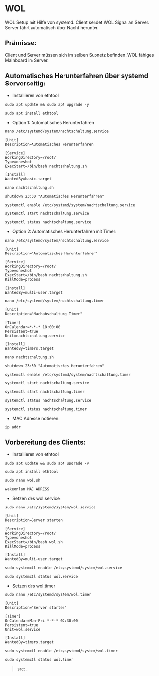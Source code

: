 # WOL
WOL Setup mit Hilfe von systemd.
Client sendet WOL Signal an Server. Server fährt automatisch über Nacht herunter.


## Prämisse:
Client und Server müssen sich im selben Subnetz befinden.
WOL fähiges Mainboard im Server.


## Automatisches Herunterfahren über systemd Serverseitig:
* Installieren von ethtool
```
sudo apt update && sudo apt upgrade -y
```
```
sudo apt install ethtool
```
* Option 1: Automatisches Herunterfahren
```
nano /etc/systemd/system/nachtschaltung.service
```
```
[Unit]
Description=Automatisches Herunterfahren

[Service]
WorkingDirectory=/root/
Type=oneshot
ExecStart=/bin/bash nachtschaltung.sh

[Install]
WantedBy=basic.target
```


```
nano nachtschaltung.sh
```
```
shutdown 23:30 "Automatisches Herunterfahren"
```

```
systemctl enable /etc/systemd/system/nachtschaltung.service
```
```
systemctl start nachtschaltung.service
```
```
systemctl status nachtschaltung.service
```

* Option 2: Automatisches Herunterfahren mit Timer:
```
nano /etc/systemd/system/nachtschaltung.service
```
```
[Unit]
Description="Automatisches Herunterfahren"

[Service]
WorkingDirectory=/root/
Type=oneshot
ExecStart=/bin/bash nachtschaltung.sh
KillMode=process

[Install]
WantedBy=multi-user.target 
```
```
nano /etc/systemd/system/nachtschaltung.timer 
```
```
[Unit]
Description="Nachabschaltung Timer"

[Timer]
OnCalendar=*-*-* 18:00:00
Persistent=true
Unit=nachtschaltung.service

[Install]
WantedBy=timers.target
```
```
nano nachtschaltung.sh
```


```
shutdown 23:30 "Automatisches Herunterfahren"
```


```
systemctl enable /etc/systemd/system/nachtschaltung.timer
```
```
systemctl start nachtschaltung.service
```
```
systemctl start nachtschaltung.timer
```
```
systemctl status nachtschaltung.service
```
```
systemctl status nachtschaltung.timer
```
* MAC Adresse notieren:

```
ip addr
```
## Vorbereitung des Clients:
* Installieren von ethtool
```
sudo apt update && sudo apt upgrade -y
```
```
sudo apt install ethtool
```
```
sudo nano wol.sh
```
```
wakeonlan MAC ADRESS
```
* Setzen des wol.service
```
sudo nano /etc/systemd/system/wol.service
```
```
[Unit]
Description=Server starten

[Service]
WorkingDirectory=/root/
Type=oneshot
ExecStart=/bin/bash wol.sh
KillMode=process

[Install]
WantedBy=multi-user.target
```
```
sudo systemctl enable /etc/systemd/system/wol.service
```
```
sudo systemctl status wol.service
```
* Setzen des wol.timer
```
sudo nano /etc/systemd/system/wol.timer
```
```
[Unit]
Description="Server starten"

[Timer]
OnCalendar=Mon-Fri *-*-* 07:30:00
Persistent=true
Unit=wol.service

[Install]
WantedBy=timers.target
```
```
sudo systemctl enable /etc/systemd/system/wol.timer
```
```
sudo systemctl status wol.timer
```
> src: .

